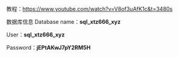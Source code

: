 
教程：https://www.youtube.com/watch?v=V8of3uAfK1c&t=3480s

数据库信息
Database name：**sql_xtz666_xyz**

User：**sql_xtz666_xyz**

Password：**jEPtAKwJ7pY2RM5H**